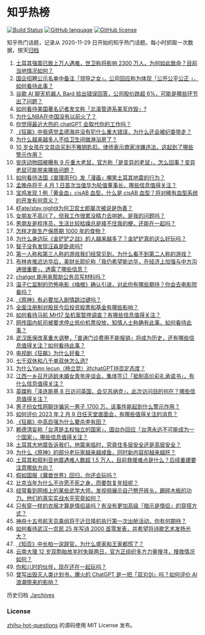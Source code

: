 # 知乎热榜
[![Build Status](https://github.com/ToWeLong/zhihu-hot-questions/workflows/CI/badge.svg)](https://github.com/ToWeLong/zhihu-hot-questions/actions)
[![GitHub language](https://img.shields.io/badge/language-golang-orange.svg)](https://golang.org/)
[![GitHub license](https://img.shields.io/github/license/ToWeLong/zhihu-hot-questions)](https://github.com/ToWeLong/zhihu-hot-questions/blob/main/LICENSE)

知乎热门话题，记录从 2020-11-29 日开始的知乎热门话题。每小时抓取一次数据，按天[归档](./archives)

<!-- BEGIN -->

1. [土耳其强震已致上万人遇难，世卫称将影响 2300 万人，为何如此致命？目前当地情况如何？](https://www.zhihu.com/question/582670864)
1. [国企招聘公示名单中备注「领导之女」，公司回应称为体现「公开公平公正 」，如何看待此事？](https://www.zhihu.com/question/582796543)
1. [谷歌 AI 聊天机器人 Bard 给出错误回答，公司股价跌超 6%，可能是哪些环节出了问题？](https://www.zhihu.com/question/582919672)
1. [如何看待美国著名记者发文称「北溪管道系美军炸毁」?](https://www.zhihu.com/question/582874371)
1. [为什么NBA在中国没有以前火了？](https://www.zhihu.com/question/579410576)
1. [你觉得最近大热的 chatGPT 会取代你的工作吗？](https://www.zhihu.com/question/582834721)
1. [《狂飙》中我感觉孟德海并没有犯什么重大错误，为什么还会被纪委带走？](https://www.zhihu.com/question/581355187)
1. [为什么越来越多人不给卫生间做淋浴房了？](https://www.zhihu.com/question/582517851)
1. [10 岁女孩在文具店买到不雅钥匙扣，律师表示商家涉嫌违法，这起到了哪些警示作用？](https://www.zhihu.com/question/582007513)
1. [安庆动物园被曝有 9 斤重大老鼠，官方称「是变异的老鼠」，怎么回事？变异老鼠可能带来哪些问题？](https://www.zhihu.com/question/582187966)
1. [如何看待法国《查理周刊》发「漫画」嘲笑土耳其地震的行为？](https://www.zhihu.com/question/582760859)
1. [孟晚舟将于 4 月 1 日首次当值华为轮值董事长，哪些信息值得关注？](https://www.zhihu.com/question/582817893)
1. [宝鸡发现 1 例「黄金血」cisAB 血型，什么是 cisAB 血型？将对稀有血型系统的开发有何意义？](https://www.zhihu.com/question/582812685)
1. [《Fate/stay night》为何卫宫士郎屡次被说是伪善？](https://www.zhihu.com/question/31573143)
1. [女朋友不高兴了，但我工作很累没精力去哄她，是我的问题吗？](https://www.zhihu.com/question/581980606)
1. [男朋友是程序员，生活比较枯燥总是接不住我的梗，还能在一起吗？](https://www.zhihu.com/question/581989784)
1. [怎样才能生产保质期 1000 年的食物？](https://www.zhihu.com/question/576592079)
1. [为什么身边玩《金铲铲之战》的人越来越多了？金铲铲真的这么好玩吗？](https://www.zhihu.com/question/582818196)
1. [智子没有发现汪淼是卧底吗?](https://www.zhihu.com/question/582075681)
1. [第一人称和第三人称的游戏我们经常见到，为什么看不到第二人称的游戏？](https://www.zhihu.com/question/582353485)
1. [布林肯推迟访华后，美财长耶伦称「我仍希望能访华，在经济上加强与中方沟通很重要」，透露了哪些信息？](https://www.zhihu.com/question/582926762)
1. [chatgpt 能用来帮助公务员写材料吗？](https://www.zhihu.com/question/580250105)
1. [温子仁监制的恐怖电影《梅根》确认引进，对此你有哪些期待？你会去电影院看吗？](https://www.zhihu.com/question/582770358)
1. [《原神》有必要加入剧情跳过键吗？](https://www.zhihu.com/question/582134945)
1. [全面注册制对股民今后投资股票和基金有哪些影响？](https://www.zhihu.com/question/582481137)
1. [如何看待马航 MH17 坠机案暂停调查？有哪些信息值得关注？](https://www.zhihu.com/question/582824927)
1. [网传国内航司被要求停止低价机票投放，知情人士称确有此事，如何看待此事？](https://www.zhihu.com/question/582800547)
1. [武汉医保改革重大调整，「普通门诊费用不能报销」将成为历史，还有哪些信息值得关注？如何看待此事？](https://www.zhihu.com/question/582925170)
1. [电视剧《狂飙》为什么好看？](https://www.zhihu.com/question/581985386)
1. [七千双休和八千单双休怎么选?](https://www.zhihu.com/question/582655744)
1. [为什么Yann lecun（杨立昆）对chatGPT持否定态度？](https://www.zhihu.com/question/582340981)
1. [江西一乡召开适龄未婚女青年座谈会，集体签订「抵制高价彩礼承诺书」，有什么信息值得关注？](https://www.zhihu.com/question/582806705)
1. [英媒称「泽连斯基 8 日访问英国，会见苏纳克」，此次访问目的何在？哪些信息值得关注？](https://www.zhihu.com/question/582803674)
1. [男子扮女性网聊诈骗另一男子 1700 万，该事件能起到什么警示作用？](https://www.zhihu.com/question/582800202)
1. [如何评价 2023 年 2 月 9 日任天堂直面会，有哪些值得关注的消息？](https://www.zhihu.com/question/582817157)
1. [《狂飙》中高启强为什么要杀李有田？](https://www.zhihu.com/question/581837758)
1. [赖德清妄称「台湾是主权独立的国家」，国台办回应「台湾永远不可能成为一个国家」，哪些信息值得关注？](https://www.zhihu.com/question/582823454)
1. [土耳其大地震告诉我们，地震来临时，究竟住多层安全还是高层安全？](https://www.zhihu.com/question/582564487)
1. [为什么《原神》的部分老玩家越来越咸鱼，同时新内容却越来越肝？](https://www.zhihu.com/question/579288944)
1. [土耳其和叙利亚地震遇难人数超 1.5 万人，目前救援难点是什么？后续重建要注意哪些方向？](https://www.zhihu.com/question/582925251)
1. [假如国服《魔兽世界》回归，你还会玩吗？](https://www.zhihu.com/question/582621848)
1. [比克当年为什么不许愿不死之身，而要恢复年轻呢？](https://www.zhihu.com/question/568875241)
1. [经常看到网络上的某些武学大师，发视频展示自己劈开砖头，踢碎木板的功力。他们的真实实战水平究竟如何？](https://www.zhihu.com/question/581925629)
1. [只有穿一样的衣服才算是情侣装吗？有没有更加高级「暗示是情侣」的穿搭方式？](https://www.zhihu.com/question/581867779)
1. [神舟十五号航天员乘组将于近日择机执行第一次出舱活动，你有何期待？](https://www.zhihu.com/question/582804279)
1. [如何看待武汉一农民 25 年写诗 2000 首零发表，并希望将诗歌艺术发扬光大？](https://www.zhihu.com/question/582768081)
1. [《知否》中长柏一说辞官，为什么盛家和王家都慌了？](https://www.zhihu.com/question/562681276)
1. [云南大理 12 岁双胞胎放羊时失联两日，官方正组织多方力量搜寻，搜救情况如何？](https://www.zhihu.com/question/582591862)
1. [你和儿时的伙伴，现在还在一起玩吗？](https://www.zhihu.com/question/575380218)
1. [曾写出毁灭人类计划书，爆火的 ChatGPT 是一把「双刃剑」吗？如何评价 AI 浪潮带来的影响？](https://www.zhihu.com/question/582792433)

<!-- END -->

历史归档 [./archives](./archives)


### License
[zhihu-hot-questions](https://github.com/towelong/zhihu-hot-questions) 的源码使用 MIT License 发布。
